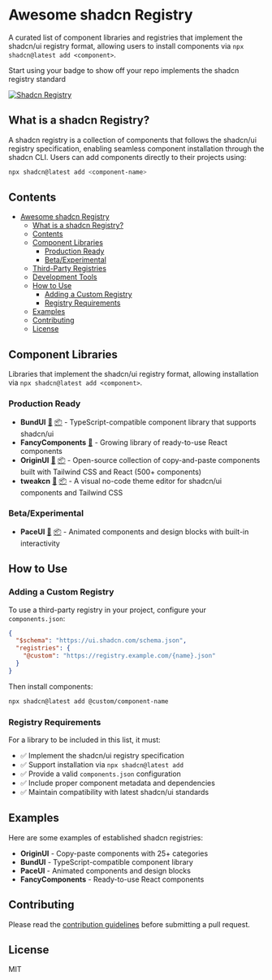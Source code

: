 # Awesome shadcn Registry

A curated list of component libraries and registries that implement the shadcn/ui registry format, allowing users to install components via `npx shadcn@latest add <component>`.

Start using your badge to show off your repo implements the shadcn registry standard

<a href="https://ui.shadcn.com/docs/registry"><img alt="Shadcn Registry" src="https://img.shields.io/badge/registry-ready-green?style=flat-square&logo=shadcnui"></a>

## What is a shadcn Registry?

A shadcn registry is a collection of components that follows the shadcn/ui registry specification, enabling seamless component installation through the shadcn CLI. Users can add components directly to their projects using:

```bash
npx shadcn@latest add <component-name>
```

## Contents

- [Awesome shadcn Registry](#awesome-shadcn-registry)
  - [What is a shadcn Registry?](#what-is-a-shadcn-registry)
  - [Contents](#contents)
  - [Component Libraries](#component-libraries)
    - [Production Ready](#production-ready)
    - [Beta/Experimental](#betaexperimental)
  - [Third-Party Registries](#third-party-registries)
  - [Development Tools](#development-tools)
  - [How to Use](#how-to-use)
    - [Adding a Custom Registry](#adding-a-custom-registry)
    - [Registry Requirements](#registry-requirements)
  - [Examples](#examples)
  - [Contributing](#contributing)
  - [License](#license)

## Component Libraries

<!-- IMPORT:registry/libraries/README.md -->
Libraries that implement the shadcn/ui registry format, allowing installation via `npx shadcn@latest add <component>`.

### Production Ready

- **BundUI** [🔗](https://bundui.io/) [📦](https://github.com/bundui/components) - TypeScript-compatible component library that supports shadcn/ui
- **FancyComponents** [🔗](https://www.fancycomponents.dev/) - Growing library of ready-to-use React components
- **OriginUI** [🔗](https://originui.com/) [📦](https://github.com/Origin-UI/originui) - Open-source collection of copy-and-paste components built with Tailwind CSS and React (500+ components)
- **tweakcn** [🔗](https://tweakcn.com/) [📦](https://github.com/jnsahaj/tweakcn) - A visual no-code theme editor for shadcn/ui components and Tailwind CSS

### Beta/Experimental

- **PaceUI** [🔗](https://paceui.com/) [📦](https://github.com/paceui/paceui) - Animated components and design blocks with built-in interactivity
<!-- END IMPORT -->

## How to Use

### Adding a Custom Registry

To use a third-party registry in your project, configure your `components.json`:

```json
{
  "$schema": "https://ui.shadcn.com/schema.json",
  "registries": {
    "@custom": "https://registry.example.com/{name}.json"
  }
}
```

Then install components:

```bash
npx shadcn@latest add @custom/component-name
```

### Registry Requirements

For a library to be included in this list, it must:

- ✅ Implement the shadcn/ui registry specification
- ✅ Support installation via `npx shadcn@latest add`
- ✅ Provide a valid `components.json` configuration
- ✅ Include proper component metadata and dependencies
- ✅ Maintain compatibility with latest shadcn/ui standards

## Examples

Here are some examples of established shadcn registries:

- **OriginUI** - Copy-paste components with 25+ categories
- **BundUI** - TypeScript-compatible component library
- **PaceUI** - Animated components and design blocks
- **FancyComponents** - Ready-to-use React components

## Contributing

Please read the [contribution guidelines](CONTRIBUTING.md) before submitting a pull request.

## License

MIT
